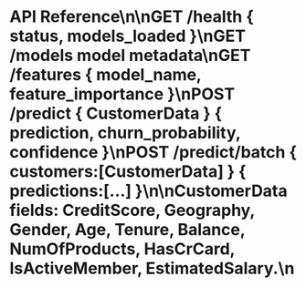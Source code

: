 ﻿# API Reference\n\nGET /health  { status, models_loaded }\nGET /models  model metadata\nGET /features  { model_name, feature_importance }\nPOST /predict { CustomerData }  { prediction, churn_probability, confidence }\nPOST /predict/batch { customers:[CustomerData] }  { predictions:[...] }\n\nCustomerData fields: CreditScore, Geography, Gender, Age, Tenure, Balance, NumOfProducts, HasCrCard, IsActiveMember, EstimatedSalary.\n

